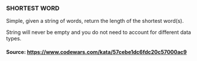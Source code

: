 ### SHORTEST WORD

Simple, given a string of words, return the length of the shortest word(s).

String will never be empty and you do not need to account for different data types.

#### Source: https://www.codewars.com/kata/57cebe1dc6fdc20c57000ac9